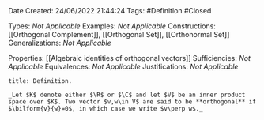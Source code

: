 <br />
<br />

Date Created: 24/06/2022 21:44:24
Tags: #Definition #Closed

Types: _Not Applicable_
Examples: _Not Applicable_
Constructions: [[Orthogonal Complement]], [[Orthogonal Set]], [[Orthonormal Set]]
Generalizations: _Not Applicable_

Properties: [[Algebraic identities of orthogonal vectors]]
Sufficiencies: _Not Applicable_
Equivalences: _Not Applicable_
Justifications: _Not Applicable_

``` ad-Definition
title: Definition.

_Let $K$ denote either $\R$ or $\C$ and let $V$ be an inner product space over $K$. Two vector $v,w\in V$ are said to be **orthogonal** if $\bilform{v}{w}=0$, in which case we write $v\perp w$._

```
